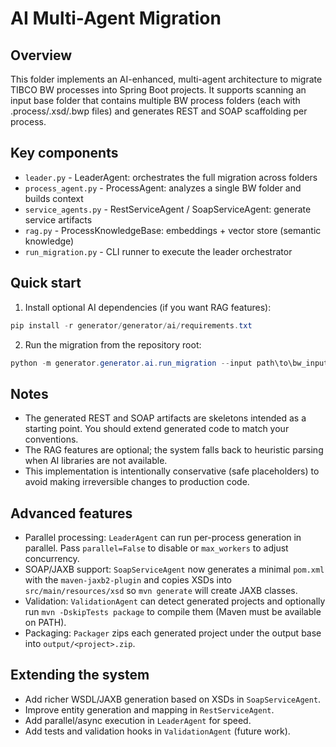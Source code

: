 AI Multi-Agent Migration
========================

Overview
--------
This folder implements an AI-enhanced, multi-agent architecture to migrate TIBCO
BW processes into Spring Boot projects. It supports scanning an input base folder
that contains multiple BW process folders (each with .process/.xsd/.bwp files)
and generates REST and SOAP scaffolding per process.

Key components
--------------
- `leader.py` - LeaderAgent: orchestrates the full migration across folders
- `process_agent.py` - ProcessAgent: analyzes a single BW folder and builds context
- `service_agents.py` - RestServiceAgent / SoapServiceAgent: generate service artifacts
- `rag.py` - ProcessKnowledgeBase: embeddings + vector store (semantic knowledge)
- `run_migration.py` - CLI runner to execute the leader orchestrator

Quick start
-----------
1. Install optional AI dependencies (if you want RAG features):

```powershell
pip install -r generator/generator/ai/requirements.txt
```

2. Run the migration from the repository root:

```powershell
python -m generator.generator.ai.run_migration --input path\to\bw_input --output path\to\output --package com.example.generated
```

Notes
-----
- The generated REST and SOAP artifacts are skeletons intended as a starting
  point. You should extend generated code to match your conventions.
- The RAG features are optional; the system falls back to heuristic parsing
  when AI libraries are not available.
- This implementation is intentionally conservative (safe placeholders) to
  avoid making irreversible changes to production code.

Advanced features
-----------------
- Parallel processing: `LeaderAgent` can run per-process generation in parallel. Pass `parallel=False` to disable or `max_workers` to adjust concurrency.
- SOAP/JAXB support: `SoapServiceAgent` now generates a minimal `pom.xml` with the `maven-jaxb2-plugin` and copies XSDs into `src/main/resources/xsd` so `mvn generate` will create JAXB classes.
- Validation: `ValidationAgent` can detect generated projects and optionally run `mvn -DskipTests package` to compile them (Maven must be available on PATH).
- Packaging: `Packager` zips each generated project under the output base into `output/<project>.zip`.

Extending the system
--------------------
- Add richer WSDL/JAXB generation based on XSDs in `SoapServiceAgent`.
- Improve entity generation and mapping in `RestServiceAgent`.
- Add parallel/async execution in `LeaderAgent` for speed.
- Add tests and validation hooks in `ValidationAgent` (future work).
